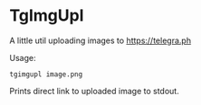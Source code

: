 TgImgUpl
========

A little util uploading images to https://telegra.ph

Usage:
    
    tgimgupl image.png

Prints direct link to uploaded image to stdout.
